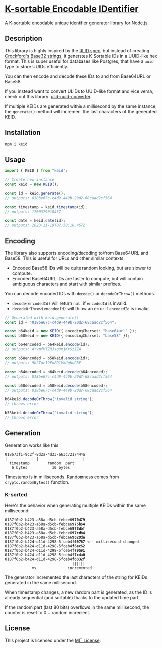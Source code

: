 # [K-sortable Encodable IDentifier](https://github.com/keid-org/keid-js)

A K-sortable encodable unique identifier generator library for Node.js.

## Description

This library is highly inspired by the [ULID spec](https://github.com/ulid/spec), but instead of creating [Crockford's Base32 strings](http://www.crockford.com/base32.html), it generates K-Sortable IDs in a UUID-like hex format. This is super useful for databases like Postgres, that have a `uuid` type to store UUIDs efficiently.

You can then encode and decode these IDs to and from Base64URL or Base58.

If you instead want to convert ULIDs to UUID-like format and vice versa, check out this library: [ulid-uuid-converter](https://github.com/TheEdoRan/ulid-uuid-converter).

If multiple KEIDs are generated within a millisecond by the same instance, the `generate()` method will increment the last characters of the generated KEID.

## Installation

```sh
npm i keid
```

## Usage

```typescript
import { KEID } from "keid";

// Create new instance
const keid = new KEID();

const id = keid.generate();
// outputs: 018be67c-c4d9-449b-20d2-68caad2cf564

const timestamp = keid.timestamp(id);
// outputs: 1700379018457

const date = keid.date(id);
// outputs: 2023-11-19T07:30:18.457Z
```

## Encoding
The library also supports encoding/decoding to/from Base64URL and Base58.
This is useful for URLs and other similar contexts.

- Encoded Base58 IDs will be quite random looking, but are slower to compute.
- Encoded Base64URL IDs are faster to compute, but will contain ambiguous characters and start with similar prefixes.

You can decode encoded IDs with `decode()` or `decodeOrThrow()` methods.
- `decode(encodedId)` will return `null` if `encodedId` is invalid.
- `decodeOrThrow(encodedId)` will throw an error if `encodedId` is invalid.

```typescript
// Generated with keid.generate()
const id = "018be67c-c4d9-449b-20d2-68caad2cf564";

const b64keid = new KEID({ encodingCharset: "base64url" });
const b58keid = new KEID({ encodingCharset: "base58" });

const b64encoded = b64keid.encode(id);
// outputs: AYvmfMTZRJsg0mjKrSz1ZA

const b58encoded = b58keid.encode(id);
// outputs: 9h2Toc19FoFD1VkUghoG8F

const b64decoded = b64keid.decode(b64encoded);
// outputs: 018be67c-c4d9-449b-20d2-68caad2cf564

const b58decoded = b58keid.decode(b58encoded);
// outputs: 018be67c-c4d9-449b-20d2-68caad2cf564

b64keid.decodeOrThrow("invalid string");
// throws error

b58keid.decodeOrThrow("invalid string");
// throws error

```

## Generation

Generation works like this:

```
018673f1-9c2f-8d2a-4d33-a63c7217444a
|-----------| |--------------------|
  timestamp        random  part
   6 bytes           10 bytes
```

Timestamp is in milliseconds. Randomness comes from `crypto.randomBytes()` function.

### K-sorted

Here's the behavior when generating multiple KEIDs within the same millisecond:

<pre>
<code>0187f0b2-b423-a58a-d5cb-febce6<b>970479</b>
0187f0b2-b423-a58a-d5cb-febce6<b>975b64</b>
0187f0b2-b423-a58a-d5cb-febce6<b>978dbf</b>
0187f0b2-b423-a58a-d5cb-febce6<b>97cdb4</b>
0187f0b2-b423-a58a-d5cb-febce6<b>9829de</b>
0187f0b2-b42<b>4</b>-d11d-4298-5fceb4<b>f69767</b> <-- millisecond changed
0187f0b2-b424-d11d-4298-5fceb4<b>f6ec62</b>
0187f0b2-b424-d11d-4298-5fceb4<b>f79591</b>
0187f0b2-b424-d11d-4298-5fceb4<b>f7c4a0</b>
0187f0b2-b424-d11d-4298-5fceb4<b>f8332f</b>
            |                 ||||||
            ms              incremented</code>
</pre>

The generator incremented the last characters of the string for KEIDs generated in the same millisecond.

When timestamp changes, a new random part is generated, as the ID is already sequential (and sortable) thanks to the updated time part.

If the random part (last 80 bits) overflows in the same millisecond, the counter is reset to 0 + random increment.

## License

This project is licensed under the [MIT License](https://github.com/keid-org/keid-js/blob/main/LICENSE).
